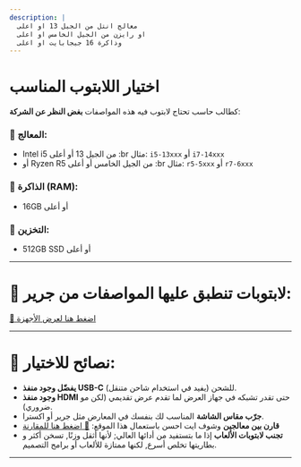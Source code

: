 ```yaml
---
description: |
  معالج انتل من الجيل 13 او اعلى
  او رايزن من الجيل الخامس او اعلى
  وذاكرة 16 جيجابايت او اعلى
---
```


# اختيار اللابتوب المناسب

كطالب حاسب تحتاج لابتوب فيه هذه المواصفات **بغض النظر عن الشركة**:

### 🔸 المعالج:

- Intel i5 من الجيل 13 أو أعلى :br مثال: `i5-13xxx` أو `i7-14xxx`
- أو Ryzen R5 من الجيل الخامس أو أعلى :br مثال: `r5-5xxx` أو `r7-6xxx`

### 🔸 الذاكرة (RAM):

- 16GB أو أعلى

### 🔸 التخزين:

- 512GB SSD أو أعلى

---

# 🔸 لابتوبات تنطبق عليها المواصفات من جرير:

[🔗 اضغط هنا لعرض الأجهزة](https://www.jarir.com/catalogsearch/result?search=%D9%84%D8%A7%D8%A8%D8%AA%D9%88%D8%A8\&symm=symm%3A16%20%D8%AC%D9%8A%D8%AC%D8%A7%D8%A8%D8%A7%D9%8A%D8%AA%20%D8%B1%D8%A7%D9%85\&tsca=tsca%3A%E2%80%8E512%20%D8%AC%D9%8A%D8%AC%D8%A7%D8%A8%D8%A7%D9%8A%D8%AA%E2%80%8E\&sort=price)

---

# 🔸 نصائح للاختيار:

- **يفضّل وجود منفذ USB-C** للشحن (يفيد في استخدام شاحن متنقل).
- **وجود منفذ HDMI** حتى تقدر تشبكه في جهاز العرض لما تقدم عرض تقديمي (لكن مو ضروري).
- **جرّب مقاس الشاشة** المناسب لك بنفسك في المعارض مثل جرير أو اكسترا.
- **قارن بين معالجين** وشوف ايت احسن باستعمال هذا الموقع: [🔗 اضغط هنا للمقارنة](https://pc-builds.com/compare/cpu)
- **تجنب لابتوبات الألعاب** إذا ما بتستفيد من أدائها العالي; لأنها أثقل وزنًا, تسخن أكثر و بطاريتها تخلص أسرع, لكنها ممتازة للألعاب أو برامج التصميم.

---
